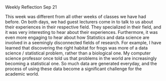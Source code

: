Weekly Reflection Sep 21

This week was different from all other weeks of classes we have had before. On both days, we had guest lecturers come in to talk to us about their experiences in their respective field. They specialized in their field, and it was very interesting to hear about their experiences. Furthermore, it was even more engaging to hear about how Statistics and data science are involved in a seemingly disconnected fields of research. For example, I have learned that discovering the right habitat for frogs was more of a data science / statistical problem, rather than a biological one. My computer science professor once told us that problems in the world are increasingly becoming a statistical one. So much data are generated everyday, and the process of using these data become a significant challenge for the academic world.